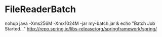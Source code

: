 # FileReaderBatch
nohup java -Xms256M -Xmx1024M -jar my-batch.jar & echo "Batch Job Started..."
http://repo.spring.io/libs-release/org/springframework/spring/
